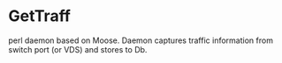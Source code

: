 # GetTraff
perl daemon based on Moose. Daemon captures traffic information from switch port (or VDS) and stores to Db.
